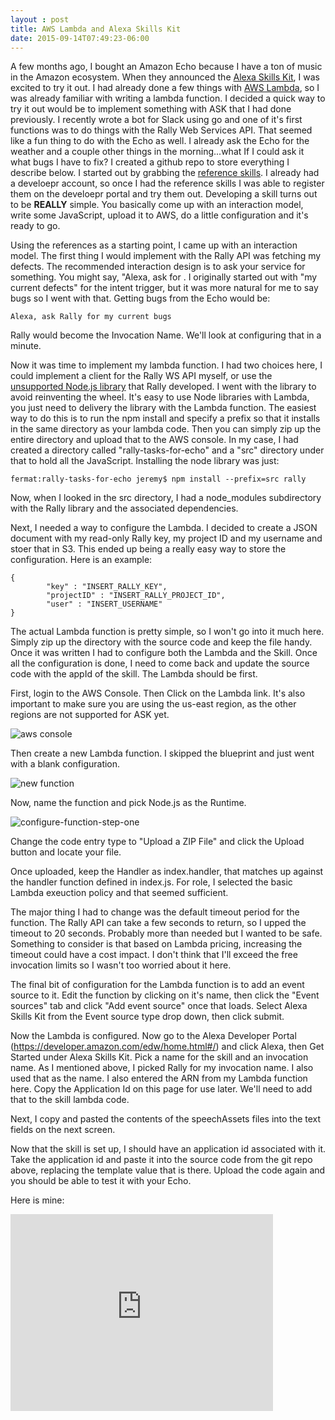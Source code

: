 ```yaml
---
layout : post
title: AWS Lambda and Alexa Skills Kit
date: 2015-09-14T07:49:23-06:00
---
```


A few months ago, I bought an Amazon Echo because I have a ton of music in the Amazon ecosystem. When they announced the [Alexa Skills Kit](https://developer.amazon.com/public/solutions/alexa/alexa-skills-kit), I was excited to try it out. I had already done a few things with [AWS Lambda](https://aws.amazon.com/lambda/), so I was already familiar with writing a lambda function. I decided a quick way to try it out would be to implement something with ASK that I had done previously. I recently wrote a bot for Slack using go and one of it's first functions was to do things with the Rally Web Services API. That seemed like a fun thing to do with the Echo as well. I already ask the Echo for the weather and a couple other things in the morning...what If I could ask it what bugs I have to fix? I created a github repo to store everything I describe below.
I started out by grabbing the [reference skills](https://developer.amazon.com/public/solutions/alexa/alexa-skills-kit/docs/using-the-alexa-skills-kit-samples). I already had a develoepr account, so once I had the reference skills I was able to register them on the develoepr portal and try them out. Developing a skill turns out to be **REALLY** simple. You basically come up with an interaction model, write some JavaScript, upload it to AWS, do a little configuration and it's ready to go.

Using the references as a starting point, I came up with an interaction model. The first thing I would implement with the Rally API was fetching my defects. The recommended interaction design is to ask your service for something. You might say, "Alexa, ask <Invocation Name> for <intent trigger>. I originally started out with "my current defects" for the intent trigger, but it was more natural for me to say bugs so I went with that. Getting bugs from the Echo would be:

```
Alexa, ask Rally for my current bugs
```

Rally would become the Invocation Name. We'll look at configuring that in a minute.

Now it was time to implement my lambda function. I had two choices here, I could implement a client for the Rally WS API myself, or use the [unsupported Node.js library](https://github.com/RallyTools/rally-node) that Rally developed. I went with the library to avoid reinventing the wheel. It's easy to use Node libraries with Lambda, you just need to delivery the library with the Lambda function. The easiest way to do this is to run the npm install and specify a prefix so that it installs in the same directory as your lambda code. Then you can simply zip up the entire directory and upload that to the AWS console. In my case, I had created a directory called "rally-tasks-for-echo" and a "src" directory under that to hold all the JavaScript. Installing the node library was just:

```
fermat:rally-tasks-for-echo jeremy$ npm install --prefix=src rally
```

Now, when I looked in the src directory, I had a node_modules subdirectory with the Rally library and the associated dependencies.

Next, I needed a way to configure the Lambda. I decided to create a JSON document with my read-only Rally key, my project ID and my username and stoer that in S3. This ended up being a really easy way to store the configuration. Here is an example:

```
{
        "key" : "INSERT_RALLY_KEY",
        "projectID" : "INSERT_RALLY_PROJECT_ID",
        "user" : "INSERT_USERNAME"
}
```

The actual Lambda function is pretty simple, so I won't go into it much here. Simply zip up the directory with the source code and keep the file handy. Once it was written I had to configure both the Lambda and the Skill. Once all the configuration is done, I need to come back and update the source code with the appId of the skill. The Lambda should be first.

First, login to the AWS Console. Then Click on the Lambda link. It's also important to make sure you are using the us-east region, as the other regions are not supported for ASK yet.

![aws console]({{site.url}}/images/lambda-option.png)

Then create a new Lambda function. I skipped the blueprint and just went with a blank configuration. 

![new function]({{site.url}}/images/create-lambda.png)

Now, name the function and pick Node.js as the Runtime. 

![configure-function-step-one]({{site.url}}/images/configure-function.png)

Change the code entry type to "Upload a ZIP File" and click the Upload button and locate your file. 

Once uploaded, keep the Handler as index.handler, that matches up against the handler function defined in index.js. For role, I selected the basic Lambda exeuction policy and that seemed sufficient.

The major thing I had to change was the default timeout period for the function. The Rally API can take a few seconds to return, so I upped the timeout to 20 seconds. Probably more than needed but I wanted to be safe. Something to consider is that based on Lambda pricing, increasing the timeout could have a cost impact. I don't think that I'll exceed the free invocation limits so I wasn't too worried about it here.

The final bit of configuration for the Lambda function is to add an event source to it. Edit the function by clicking on it's name, then click the "Event sources" tab and click "Add event source" once that loads. Select Alexa Skills Kit from the Event source type drop down, then click submit.

Now the Lambda is configured. Now go to the Alexa Developer Portal (https://developer.amazon.com/edw/home.html#/) and click Alexa, then Get Started under Alexa Skills Kit. Pick a name for the skill and an invocation name. As I mentioned above, I picked Rally for my invocation name. I also used that as the name. I also entered the ARN from my Lambda function here. Copy the Application Id on this page for use later. We'll need to add that to the skill lambda code.  

Next, I copy and pasted the contents of the speechAssets files into the text fields on the next screen. 

Now that the skill is set up, I should have an application id associated with it.  Take the application id and paste it into the source code from the git repo above, replacing the template value that is there. Upload the code again and you should be able to test it with your Echo.

Here is mine: 

<iframe width="420" height="315" src="https://www.youtube.com/embed/KfkRT0aDw5o" frameborder="0" allowfullscreen></iframe>


